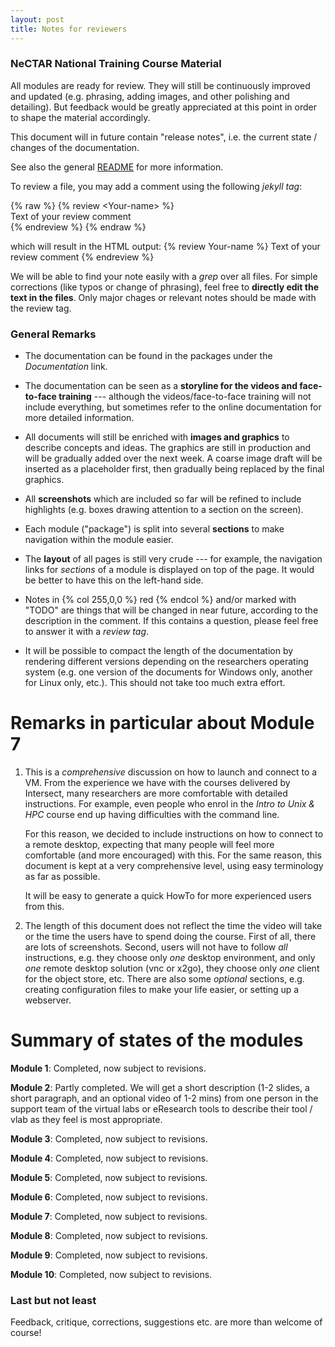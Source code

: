 ```yaml
---
layout: post
title: Notes for reviewers
---
```


### NeCTAR National Training Course Material

All modules are ready for review. They will still be continuously improved and updated (e.g. phrasing, adding images, and other polishing and detailing). But feedback would be greatly appreciated at this point in order to shape the material accordingly.

This document will in future contain "release notes", i.e. the current state / changes of the documentation.

See also the general [README](README.html) for more information.

To review a file, you may add a comment using the following *jekyll tag*:

{% raw %}
{% review &lt;Your-name&gt; %} <br/>
Text of your review comment <br/>
{% endreview %}
{% endraw %}

which will result in the HTML output:
{% review Your-name %}
Text of your review comment
{% endreview %}

We will be able to find your note easily with a *grep* over all files.
For simple corrections (like typos or change of phrasing), feel free to **directly edit the text in the files**. Only major chages or relevant notes should be made with the review tag.

### General Remarks

* The documentation can be found in the packages under the *Documentation* link.

* The documentation can be seen as a **storyline for the videos and face-to-face training** --- although the videos/face-to-face training will not include everything, but sometimes refer to the online documentation for more detailed information.

* All documents will still be enriched with **images and graphics** to describe concepts and ideas. The graphics are still in production and will be gradually added over the next week. A coarse image draft will be inserted as a placeholder first, then gradually being replaced by the final graphics.

* All **screenshots** which are included so far will be refined to include highlights (e.g. boxes drawing attention to a section on the screen).

* Each module ("package") is split into several **sections** to make navigation within the  module easier. 

* The **layout** of all pages is still very crude --- for example, the navigation links for *sections* of a module is displayed on top of the page. It would be better to have this on the left-hand side.

* Notes in {% col 255,0,0 %} red {% endcol %} and/or marked with "TODO" are things that will be changed in near future, according to the description in the comment. If this contains a question, please feel free to answer it with a *review tag*. 

* It will be possible to compact the length of the documentation by rendering different versions depending on the researchers operating system (e.g. one version of the documents for Windows only, another for Linux only, etc.). This should not take too much extra effort.



# Remarks in particular about Module 7

1. This is a *comprehensive* discussion on how to launch and connect to a VM. From the experience we have with the courses delivered by Intersect, many researchers are more comfortable with detailed instructions. For example, even people who enrol in the *Intro to Unix & HPC* course end up having difficulties with the command line.

    For this reason, we decided to include instructions on how to connect to a remote desktop, expecting that many people will feel more comfortable (and more encouraged) with this. For the same reason, this document is kept at a very comprehensive level, using easy terminology as far as possible.

   It will be easy to generate a quick HowTo for more experienced users from this.

1. The length of this document does not reflect the time the video will take or the time the users have to spend doing the course. First of all, there are lots of screenshots. Second, users will not have to follow *all* instructions, e.g. they choose only *one* desktop environment, and only *one* remote desktop solution (vnc or x2go), they choose only *one* client for the object store, etc. There are also some *optional* sections, e.g. creating configuration files to make your life easier, or setting up a webserver.


# Summary of states of the modules

**Module 1**: Completed, now subject to revisions.

**Module 2**: Partly completed. We will get a short description (1-2 slides, a short paragraph, and an optional video of 1-2 mins) from one person in the support team of the virtual labs or eResearch tools to describe their tool / vlab as they feel is most appropriate.

**Module 3**: Completed, now subject to revisions.

**Module 4**: Completed, now subject to revisions.

**Module 5**: Completed, now subject to revisions.

**Module 6**: Completed, now subject to revisions.

**Module 7**: Completed, now subject to revisions.

**Module 8**: Completed, now subject to revisions.

**Module 9**: Completed, now subject to revisions.

**Module 10**: Completed, now subject to revisions.


### Last but not least

Feedback, critique, corrections, suggestions etc. are more than welcome of course!


